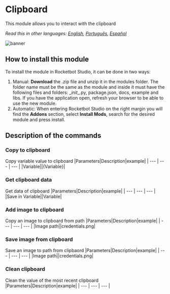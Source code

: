 # Clipboard
  
This module allows you to interact with the clipboard  

*Read this in other languages: [English](Manual_clipboard.md), [Português](Manual_clipboard.pr.md), [Español](Manual_clipboard.es.md)*
  
![banner](imgs/Banner_clipboard.png)
## How to install this module
  
To install the module in Rocketbot Studio, it can be done in two ways:
1. Manual: __Download__ the .zip file and unzip it in the modules folder. The folder name must be the same as the module and inside it must have the following files and folders: \__init__.py, package.json, docs, example and libs. If you have the application open, refresh your browser to be able to use the new module.
2. Automatic: When entering Rocketbot Studio on the right margin you will find the **Addons** section, select **Install Mods**, search for the desired module and press install.  


## Description of the commands

### Copy to clipboard
  
Copy variable value to clipboard
|Parameters|Description|example|
| --- | --- | --- |
|Variable||{Variable}|

### Get clipboard data
  
Get data of clipboard
|Parameters|Description|example|
| --- | --- | --- |
|Save in Variable||Variable|

### Add image to clipboard
  
Copy an image to clipboard from path
|Parameters|Description|example|
| --- | --- | --- |
|Image path||credentials.png|

### Save image from clipboard
  
Save an image to path from clipbaord
|Parameters|Description|example|
| --- | --- | --- |
|Image path||credentials.png|

### Clean clipboard
  
Clean the value of the most recent clipboard
|Parameters|Description|example|
| --- | --- | --- |
